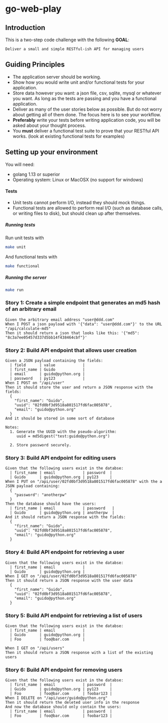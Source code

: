 # go-web-play


## Introduction

This is a two-step code challenge with the following **GOAL**:

    Deliver a small and simple RESTful-ish API for managing users



## Guiding Principles

* The application server should be working.
* Show how you would write unit and/or functional tests for your application.
* Store data however you want: a json file, csv, sqlite, mysql or whatever you want. As long as the tests are passing and you have a functional application.
* Deliver as many of the user stories below as possible. But do not
  worry about getting all of them done. The focus here is to see your
  workflow.
* **Preferably** write your tests before writing application code, you will be asked about your thought process.
* You **must** deliver a functional test suite to prove that your RESTful API works. (look at existing functional tests for examples)


## Setting up your environment

You will need:

- golang 1.13 or superior
- Operating system: Linux or MacOSX (no support for windows)



#### Tests


- Unit tests cannot perform I/O, instead they should mock things.
- Functional tests are allowed to perform real I/O (such as database calls, or writing files to disk), but should clean up after themselves.

##### Running tests

Run unit tests with

```bash
make unit
```

And functional tests with

```bash
make functional
```


##### Running the server

```bash
make run
```


### Story 1: Create a simple endpoint that generates an md5 hash of an arbitrary email

```gherkin
Given the arbitrary email address "user@ddd.com"
When I POST a json payload with '{"data": "user@ddd.com"}' to the URL "/api/calculate-md5"
Then it should return a json that looks like this: '{"md5": "8c3a7ee05457d337d5bb14f438464cbf"}'
```

### Story 2: Build API endpoint that allows user creation

```gherkin
Given a JSON payload containing the fields:
  | field      | value            |
  | first_name | Guido            |
  | email      | guido@python.org |
  | password   | py123            |
When I POST on "/api/user"
Then it should store the user and return a JSON response with the fields:
  {
    "first_name": "Guido",
    "uuid": "02fd0bf3d9518a801517fd6fac005878",
    "email": "guido@python.org"
  }
And it should be stored in some sort of database
```

    Notes:
      1. Generate the UUID with the pseudo-algorithm:
         uuid = md5digest("test:guido@python.org")

      2. Store password securely.

### Story 3: Build API endpoint for editing users

```gherkin
Given that the following users exist in the databse:
  | first_name | email            | password  |
  | Guido      | guido@python.org | py123     |
When I PUT on "/api/user/02fd0bf3d9518a801517fd6fac005878" with the a JSON payload containing:
  {
    "password": "anotherpw"
  }
Then the database should have the users:
  | first_name | email            | password   |
  | Guido      | guido@python.org | anotherpw  |
And it should return a JSON response with the fields:
  {
    "first_name": "Guido",
    "uuid": "02fd0bf3d9518a801517fd6fac005878",
    "email": "guido@python.org"
  }
```

### Story 4: Build API endpoint for retrieving a user

```gherkin
Given that the following users exist in the databse:
  | first_name | email            |
  | Guido      | guido@python.org |
When I GET on "/api/user/02fd0bf3d9518a801517fd6fac005878"
Then it should return a JSON response with the user data
  {
    "first_name": "Guido",
    "uuid": "02fd0bf3d9518a801517fd6fac005878",
    "email": "guido@python.org"
  }
```

### Story 5: Build API endpoint for retrieving a list of users

```gherkin
Given that the following users exist in the databse:
  | first_name | email            |
  | Guido      | guido@python.org |
  | Foo        | foo@bar.com      |

When I GET on "/api/users"
Then it should return a JSON response with a list of the existing users
```

### Story 6: Build API endpoint for removing users

```gherkin
Given that the following users exist in the databse:
  | first_name | email            | password  |
  | Guido      | guido@python.org | py123     |
  | Foo        | foo@bar.com      | foobar123 |
When I DELETE on "/api/user/guido@python.org"
Then it should return the deleted user info in the response
And now the database should only contain the users:
  | first_name | email            | password  |
  | Foo        | foo@bar.com      | foobar123 |
```
